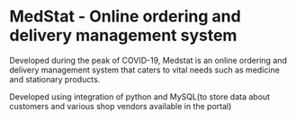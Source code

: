 # MedStat - Online ordering and delivery management system
Developed during the peak of COVID-19, Medstat is an online ordering and delivery management system that caters to vital needs such as medicine and stationary products. 

Developed using integration of python and MySQL(to store data about customers and various shop vendors available in the portal)
